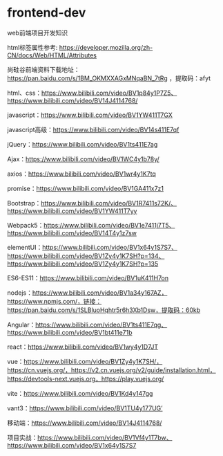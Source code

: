 # frontend-dev
web前端项目开发知识


html标签属性参考:
https://developer.mozilla.org/zh-CN/docs/Web/HTML/Attributes


尚硅谷前端资料下载地址：https://pan.baidu.com/s/1BM_OKMXXAGxMNqaBN_7tRg ，提取码：afyt

html、css：https://www.bilibili.com/video/BV1p84y1P7Z5、https://www.bilibili.com/video/BV14J4114768/

javascript：https://www.bilibili.com/video/BV1YW411T7GX

javascript高级：https://www.bilibili.com/video/BV14s411E7qf

jQuery：https://www.bilibili.com/video/BV1ts411E7ag

Ajax：https://www.bilibili.com/video/BV1WC4y1b78y/

axios：https://www.bilibili.com/video/BV1wr4y1K7tq

promise：https://www.bilibili.com/video/BV1GA411x7z1

Bootstrap：https://www.bilibili.com/video/BV1R7411s72K/、https://www.bilibili.com/video/BV1YW411T7yy

Webpack5：https://www.bilibili.com/video/BV1e7411j7T5、https://www.bilibili.com/video/BV14T4y1z7sw

elementUI：https://www.bilibili.com/video/BV1x64y1S7S7、https://www.bilibili.com/video/BV1Zy4y1K7SH?p=134、https://www.bilibili.com/video/BV1Zy4y1K7SH?p=135

ES6-ES11：https://www.bilibili.com/video/BV1uK411H7on

nodejs：https://www.bilibili.com/video/BV1a34y167AZ，https://www.npmjs.com/，链接：https://pan.baidu.com/s/1SLBluoHqhtr5r6h3Xb1Dsw，提取码：60kb

Angular：https://www.bilibili.com/video/BV1ts411E7qg、https://www.bilibili.com/video/BV1bt411e71b

react：https://www.bilibili.com/video/BV1wy4y1D7JT

vue：https://www.bilibili.com/video/BV1Zy4y1K7SH/，https://cn.vuejs.org/，https://v2.cn.vuejs.org/v2/guide/installation.html，https://devtools-next.vuejs.org，https://play.vuejs.org/

vite：https://www.bilibili.com/video/BV1Kd4y147gg

vant3：https://www.bilibili.com/video/BV1TU4y177UG’

移动端：https://www.bilibili.com/video/BV14J4114768/


项目实战：https://www.bilibili.com/video/BV1Vf4y1T7bw、https://www.bilibili.com/video/BV1x64y1S7S7